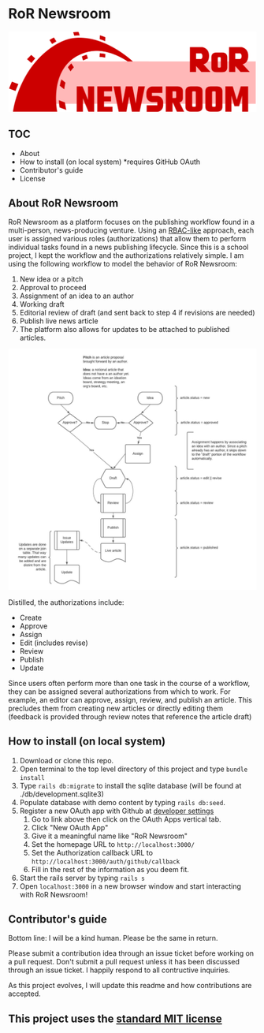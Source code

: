 # RoR Newsroom

![RoR Newsroom Logo](README_assets/ror_newsroom.svg)

## TOC

- About
- How to install (on local system) *requires GitHub OAuth
- Contributor's guide
- License

## About RoR Newsroom

RoR Newsroom as a platform focuses on the publishing workflow found in a multi-person, news-producing venture. Using an [RBAC-like](https://en.wikipedia.org/wiki/Role-based_access_control) approach, each user is assigned various roles (authorizations) that allow them to perform individual tasks found in a news publishing lifecycle. Since this is a school project, I kept the workflow and the authorizations relatively simple. I am using the following workflow to model the behavior of RoR Newsroom:

1. New idea or a pitch
2. Approval to proceed
3. Assignment of an idea to an author
4. Working draft
5. Editorial review of draft (and sent back to step 4 if revisions are needed)
6. Publish live news article
7. The platform also allows for updates to be attached to published articles.

![Article Lifecycle](README_assets/Article-Lifecycle.jpeg)

Distilled, the authorizations include:

- Create
- Approve
- Assign
- Edit (includes revise)
- Review
- Publish
- Update

Since users often perform more than one task in the course of a workflow, they can be assigned several authorizations from which to work. For example, an editor can approve, assign, review, and publish an article. This precludes them from creating new articles or directly editing them (feedback is provided through review notes that reference the article draft)

## How to install (on local system)

1. Download or clone this repo.
2. Open terminal to the top level directory of this project and type `bundle install`
3. Type `rails db:migrate` to install the sqlite database (will be found at ./db/development.sqlite3)
4. Populate database with demo content by typing `rails db:seed`.
5. Register a new OAuth app with Github at [developer settings](https://github.com/settings/developers)
   1. Go to link above then click on the OAuth Apps vertical tab.
   2. Click "New OAuth App"
   3. Give it a meaningful name like "RoR Newsroom"
   4. Set the homepage URL to `http://localhost:3000/`
   5. Set the Authorization callback URL to `http://localhost:3000/auth/github/callback`
   6. Fill in the rest of the information as you deem fit.
6. Start the rails server by typing `rails s`
7. Open `localhost:3000` in a new browser window and start interacting with RoR Newsroom!

## Contributor's guide

Bottom line: I will be a kind human. Please be the same in return.

Please submit a contribution idea through an issue ticket before working on a pull request. Don't submit a pull request unless it has been discussed through an issue ticket. I happily respond to all contructive inquiries.

As this project evolves, I will update this readme and how contributions are accepted.

## This project uses the [standard MIT license](LICENSE)